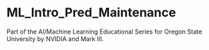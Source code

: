 # ML_Intro_Pred_Maintenance

Part of the AI/Machine Learning Educational Series for Oregon State University by NVIDIA and Mark III.
